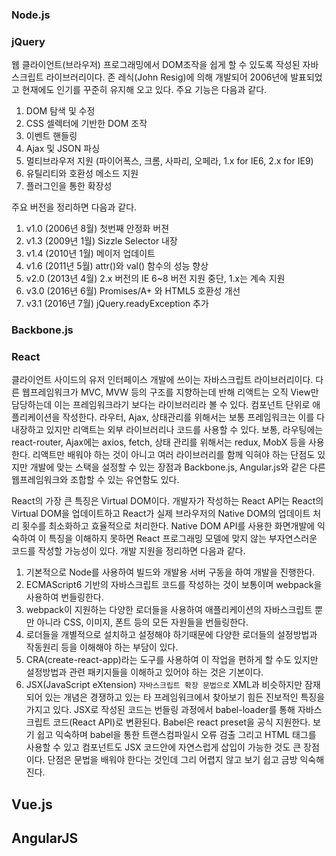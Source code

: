 ### Node.js

### jQuery
웹 클라이언트(브라우저) 프로그래밍에서 DOM조작을 쉽게 할 수 있도록 작성된 자바스크립트 라이브러리이다. 존 레식(John Resig)에 의해 개발되어 2006년에 발표되었고 현재에도 인기를 꾸준히 유지해 오고 있다. 주요 기능은 다음과 같다.

1.  DOM 탐색 및 수정
2.  CSS 셀렉터에 기반한 DOM 조작
3.  이벤트 핸들링
4.  Ajax 및 JSON 파싱
5.  멀티브라우저 지원 (파이어폭스, 크롬, 사파리, 오페라, 1.x for IE6, 2.x for IE9)
6.  유틸리티와 호환성 메소드 지원
7.  플러그인을 통한 확장성

주요 버전을 정리하면 다음과 같다.

1.  v1.0 (2006년 8월)
    첫번째 안정화 버젼
2.  v1.3 (2009년 1월)
    Sizzle Selector 내장
3.  v1.4 (2010년 1월)
    메이저 업데이트
4.  v1.6 (2011년 5월)
    attr()와 val() 함수의 성능 향상
5.  v2.0 (2013년 4월)
    2.x 버전의 IE 6~8 버전 지원 중단, 1.x는 계속 지원
6.  v3.0 (2016년 6월)
    Promises/A+ 와 HTML5 호환성 개선
7.  v3.1 (2016년 7월)
    jQuery.readyException 추가

### Backbone.js

### React
 클라이언트 사이드의 유저 인터페이스 개발에 쓰이는 자바스크립트 라이브러리이다. 다른 웹프레임워크가 MVC, MVW 등의 구조를 지향하는데 반해 리액트는 오직 View만 담당하는데 이는 프레임워크라기 보다는 라이브러리라 볼 수 있다. 컴포넌트 단위로 애플리케이션을 작성한다. 라우터, Ajax, 상태관리를 위해서는 보통 프레임워크는 이를 다 내장하고 있지만 리액트는 외부 라이브러리나 코드를 사용할 수 있다. 보통, 라우팅에는 react-router, Ajax에는 axios, fetch, 상태 관리를 위해서는 redux, MobX 등을 사용한다. 리액트만 배워야 하는 것이 아니고 여러 라이브러리를 함께 익혀야 하는 단점도 있지만 개발에 맞는 스택을 설정할 수 있는 장점과 Backbone.js, Angular.js와 같은 다른 웹프레임워크와 조합할 수 있는 유연함도 있다.

 React의 가장 큰 특징은 Virtual DOM이다. 개발자가 작성하는 React API는 React의 Virtual DOM을 업데이트하고 React가 실제 브라우저의 Native DOM의 업데이트 처리 횟수를 최소화하고 효율적으로 처리한다. Native DOM API를 사용한 화면개발에 익숙하여 이 특징을 이해하지 못하면 React 프로그래밍 모델에 맞지 않는 부자연스러운 코드를 작성할 가능성이 있다. 개발 지원을 정리하면 다음과 같다.

1.  기본적으로 Node를 사용하여 빌드와 개발용 서버 구동을 하여 개발을 진행한다.
2.  ECMAScript6 기반의 자바스크립트 코드를 작성하는 것이 보통이며 webpack을 사용하여 번들링한다.
3.  webpack이 지원하는 다양한 로더들을 사용하여 애플리케이션의 자바스크립트 뿐만 아니라 CSS, 이미지, 폰트 등의 모든 자원들을 번들링한다.
4.  로더들을 개별적으로 설치하고 설정해야 하기때문에 다양한 로더들의 설정방법과 작동원리 등을 이해해야 하는 부담이 있다.
5.  CRA(create-react-app)라는 도구를 사용하여 이 작업을 편하게 할 수도 있지만 설정방법과 관련 패키지들을 이해하고 있어야 하는 것은 기본이다.
6.  JSX(JavaScript eXtension)
    `자바스크립트 확장 문법으로` XML과 비슷하지만 잠재되어 있는 개념은 경쟁하고 있는 타 프레임워크에서 찾아보기 힘든 진보적인 특징을 가지고 있다. JSX로 작성된 코드는 번들링 과정에서 babel-loader를 통해 자바스크립트 코드(React API)로 변환된다. Babel은 react preset을 공식 지원한다. 보기 쉽고 익숙하며 babel을 통한 트랜스컴파일시 오류 검출 그리고 HTML 태그를 사용할 수 있고 컴포넌트도 JSX 코드안에 자연스럽게 삽입이 가능한 것도 큰 장점이다. 단점은 문법을 배워야 한다는 것인데 그리 어렵지 않고 보기 쉽고 금방 익숙해 진다.

## Vue.js

## AngularJS

